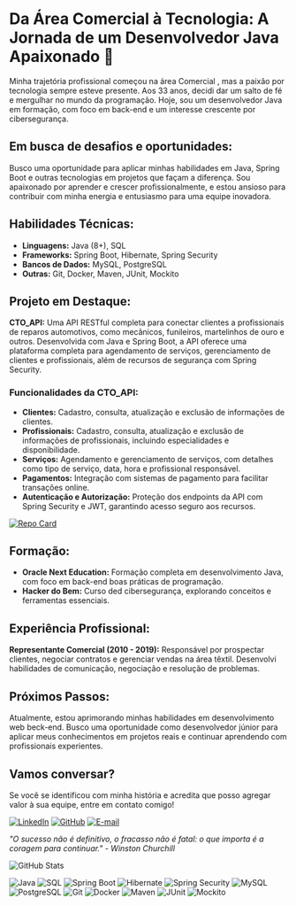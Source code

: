 # Da Área Comercial à Tecnologia: A Jornada de um Desenvolvedor Java Apaixonado 🚀

Minha trajetória profissional começou na área Comercial , mas a paixão por tecnologia sempre esteve presente. Aos 33 anos, decidi dar um salto de fé e mergulhar no mundo da programação. Hoje, sou um desenvolvedor Java em formação, com foco em back-end e um interesse crescente por cibersegurança.

## Em busca de desafios e oportunidades:

Busco uma oportunidade para aplicar minhas habilidades em Java, Spring Boot e outras tecnologias em projetos que façam a diferença. Sou apaixonado por aprender e crescer profissionalmente, e estou ansioso para contribuir com minha energia e entusiasmo para uma equipe inovadora.

## Habilidades Técnicas:

- **Linguagens:** Java (8+), SQL
- **Frameworks:** Spring Boot, Hibernate, Spring Security
- **Bancos de Dados:** MySQL, PostgreSQL
- **Outras:** Git, Docker, Maven, JUnit, Mockito

## Projeto em Destaque:

**CTO_API:** Uma API RESTful completa para conectar clientes a profissionais de reparos automotivos, como mecânicos, funileiros, martelinhos de ouro e outros. Desenvolvida com Java e Spring Boot, a API oferece uma plataforma completa para agendamento de serviços, gerenciamento de clientes e profissionais, além de recursos de segurança com Spring Security.

### Funcionalidades da CTO_API:

- **Clientes:** Cadastro, consulta, atualização e exclusão de informações de clientes.
- **Profissionais:** Cadastro, consulta, atualização e exclusão de informações de profissionais, incluindo especialidades e disponibilidade.
- **Serviços:** Agendamento e gerenciamento de serviços, com detalhes como tipo de serviço, data, hora e profissional responsável.
- **Pagamentos:** Integração com sistemas de pagamento para facilitar transações online.
- **Autenticação e Autorização:** Proteção dos endpoints da API com Spring Security e JWT, garantindo acesso seguro aos recursos.

[![Repo Card](https://github-readme-stats.vercel.app/api/pin/?username=alexandreDinis&repo=CTO_API&bg_color=000&border_color=30A3DC&show_icons=true&icon_color=30A3DC&title_color=E94D5F&text_color=FFF)](https://github.com/alexandreDinis/CTO_API)

## Formação:

- **Oracle Next Education:** Formação completa em desenvolvimento Java, com foco em back-end boas práticas de programação.
- **Hacker do Bem:** Curso ded cibersegurança, explorando conceitos e ferramentas essenciais.

## Experiência Profissional:

**Representante Comercial (2010 - 2019):** Responsável por prospectar clientes, negociar contratos e gerenciar vendas na área têxtil. Desenvolvi habilidades de comunicação, negociação e resolução de problemas.

## Próximos Passos:

Atualmente, estou aprimorando minhas habilidades em desenvolvimento web beck-end. Busco uma oportunidade como desenvolvedor júnior para aplicar meus conhecimentos em projetos reais e continuar aprendendo com profissionais experientes.

## Vamos conversar?

Se você se identificou com minha história e acredita que posso agregar valor à sua equipe, entre em contato comigo!


[![LinkedIn](https://img.shields.io/badge/LinkedIn-0077B5?style=for-the-badge&logo=linkedin&logoColor=white)](https://www.linkedin.com/in/alexandredinis/) [![GitHub](https://img.shields.io/badge/GitHub-181717?style=for-the-badge&logo=github&logoColor=white)](https://github.com/alexandreDinis) [![E-mail](https://img.shields.io/badge/Email-D14836?style=for-the-badge&logo=gmail&logoColor=white)](mailto:dinisde@gmail.com)



_"O sucesso não é definitivo, o fracasso não é fatal: o que importa é a coragem para continuar." - Winston Churchill_




![GitHub Stats](https://github-readme-stats.vercel.app/api?username=alexandreDinis&theme=transparent&bg_color=000&border_color=30A3DC&show_icons=true&icon_color=30A3DC&title_color=E94D5F&text_color=FFF)





![Java](https://img.shields.io/badge/Java-007396?style=for-the-badge&logo=java&logoColor=white) ![SQL](https://img.shields.io/badge/SQL-336791?style=for-the-badge&logo=postgresql&logoColor=white) ![Spring Boot](https://img.shields.io/badge/Spring%20Boot-6DB33F?style=for-the-badge&logo=spring-boot&logoColor=white) ![Hibernate](https://img.shields.io/badge/Hibernate-59666C?style=for-the-badge&logo=hibernate&logoColor=white) ![Spring Security](https://img.shields.io/badge/Spring%20Security-6DB33F?style=for-the-badge&logo=spring-security&logoColor=white) ![MySQL](https://img.shields.io/badge/MySQL-4479A1?style=for-the-badge&logo=mysql&logoColor=white) ![PostgreSQL](https://img.shields.io/badge/PostgreSQL-336791?style=for-the-badge&logo=postgresql&logoColor=white) ![Git](https://img.shields.io/badge/Git-F05032?style=for-the-badge&logo=git&logoColor=white) ![Docker](https://img.shields.io/badge/Docker-2496ED?style=for-the-badge&logo=docker&logoColor=white) ![Maven](https://img.shields.io/badge/Maven-C71A36?style=for-the-badge&logo=apache-maven&logoColor=white) ![JUnit](https://img.shields.io/badge/JUnit-25A162?style=for-the-badge&logo=junit5&logoColor=white) ![Mockito](https://img.shields.io/badge/Mockito-25A162?style=for-the-badge&logo=mockito&logoColor=white)



